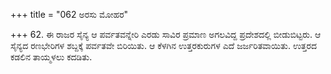 +++
title = "062 ಅರಸು ಮೋಹರ"

+++
62. ಈ ರಾಜರ ಸೈನ್ಯ ಆ ಪರ್ವತವನ್ನೇರಿ ಎರಡು ಸಾವಿರ ಪ್ರಮಾಣ ಅಗಲವಿದ್ದ ಪ್ರದೇಶದಲ್ಲಿ ಬೀಡುಬಿಟ್ಟರು. ಆ ಸೈನ್ಯದ ರಣಭೇರಿಗಳ ಶಬ್ದಕ್ಕೆ ಪರ್ವತವೇ ಬಿರಿಯಿತು. ಆ ಕೆಳಗಿನ ಉತ್ತರಕುರುಗಳ ಎದೆ ಜರ್ಜರಿತವಾಯಿತು. ಉತ್ತರದ ಕಡಲಿನ ತಾಯ್ಮಳಲು ಕದಡಿತು.